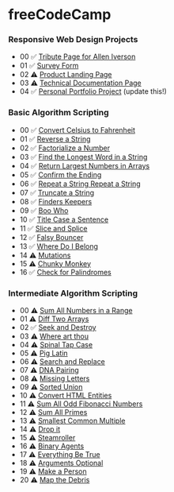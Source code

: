 # freeCodeCamp

### Responsive Web Design Projects

- 00 ✅ [Tribute Page for Allen Iverson](https://codepen.io/simbaxo/full/xdbrRB/)
- 01 ✅ [Survey Form](https://codepen.io/simbaxo/full/mzZGgg)
- 02 ⚠️ [Product Landing Page]()
- 03 ⚠️ [Technical Documentation Page]()
- 04 ✅ [Personal Portfolio Project](https://codepen.io/simbaxo/full/vmORXq/) (update this!)

### Basic Algorithm Scripting

- 00 ✅ [Convert Celsius to Fahrenheit](https://learn.freecodecamp.org/javascript-algorithms-and-data-structures/basic-algorithm-scripting/convert-celsius-to-fahrenheit)
- 01 ✅ [Reverse a String](https://www.freecodecamp.org/challenges/reverse-a-string)
- 02 ✅ [Factorialize a Number](https://www.freecodecamp.org/challenges/factorialize-a-number)
- 03 ✅ [Find the Longest Word in a String](https://www.freecodecamp.org/challenges/find-the-longest-word-in-a-string)
- 04 ✅ [Return Largest Numbers in Arrays](https://learn.freecodecamp.org/javascript-algorithms-and-data-structures/basic-algorithm-scripting/return-largest-numbers-in-arrays)
- 05 ✅ [Confirm the Ending](https://learn.freecodecamp.org/javascript-algorithms-and-data-structures/basic-algorithm-scripting/confirm-the-ending/)
- 06 ✅ [Repeat a String Repeat a String](https://learn.freecodecamp.org/javascript-algorithms-and-data-structures/basic-algorithm-scripting/repeat-a-string-repeat-a-string/)
- 07 ✅ [Truncate a String](https://learn.freecodecamp.org/javascript-algorithms-and-data-structures/basic-algorithm-scripting/truncate-a-string/)
- 08 ✅ [Finders Keepers](https://learn.freecodecamp.org/javascript-algorithms-and-data-structures/basic-algorithm-scripting/finders-keepers/)
- 09 ✅ [Boo Who](https://learn.freecodecamp.org/javascript-algorithms-and-data-structures/basic-algorithm-scripting/boo-who/)
- 10 ✅ [Title Case a Sentence](https://learn.freecodecamp.org/javascript-algorithms-and-data-structures/basic-algorithm-scripting/title-case-a-sentence/)
- 11 ✅ [Slice and Splice](https://learn.freecodecamp.org/javascript-algorithms-and-data-structures/basic-algorithm-scripting/slice-and-splice/)
- 12 ✅ [Falsy Bouncer](https://learn.freecodecamp.org/javascript-algorithms-and-data-structures/basic-algorithm-scripting/falsy-bouncer/)
- 13 ✅ [Where Do I Belong](https://learn.freecodecamp.org/javascript-algorithms-and-data-structures/basic-algorithm-scripting/where-do-i-belong/)
- 14 ⚠️ [Mutations](https://learn.freecodecamp.org/javascript-algorithms-and-data-structures/basic-algorithm-scripting/mutations/)
- 15 ⚠️ [Chunky Monkey](https://learn.freecodecamp.org/javascript-algorithms-and-data-structures/basic-algorithm-scripting/chunky-monkey/)
- 16 ✅ [Check for Palindromes](https://www.freecodecamp.org/challenges/check-for-palindromes)

### Intermediate Algorithm Scripting

- 00 ⚠️ [Sum All Numbers in a Range](https://learn.freecodecamp.org/javascript-algorithms-and-data-structures/intermediate-algorithm-scripting/sum-all-numbers-in-a-range/)
- 01 ⚠️ [Diff Two Arrays](https://learn.freecodecamp.org/javascript-algorithms-and-data-structures/intermediate-algorithm-scripting/diff-two-arrays/)
- 02 ✅ [Seek and Destroy](https://learn.freecodecamp.org/javascript-algorithms-and-data-structures/intermediate-algorithm-scripting/seek-and-destroy)
- 03 ⚠️ [Where art thou](https://learn.freecodecamp.org/javascript-algorithms-and-data-structures/intermediate-algorithm-scripting/wherefore-art-thou)
- 04 ⚠️ [Spinal Tap Case](https://learn.freecodecamp.org/javascript-algorithms-and-data-structures/intermediate-algorithm-scripting/spinal-tap-case)
- 05 ⚠️ [Pig Latin](https://learn.freecodecamp.org/javascript-algorithms-and-data-structures/intermediate-algorithm-scripting/pig-latin)
- 06 ⚠️ [Search and Replace](https://learn.freecodecamp.org/javascript-algorithms-and-data-structures/intermediate-algorithm-scripting/search-and-replace)
- 07 ⚠️ [DNA Pairing](https://learn.freecodecamp.org/javascript-algorithms-and-data-structures/intermediate-algorithm-scripting/dna-pairing)
- 08 ⚠️ [Missing Letters](https://learn.freecodecamp.org/javascript-algorithms-and-data-structures/intermediate-algorithm-scripting/missing-letters)
- 09 ⚠️ [Sorted Union](https://learn.freecodecamp.org/javascript-algorithms-and-data-structures/intermediate-algorithm-scripting/sorted-union)
- 10 ⚠️ [Convert HTML Entities](https://learn.freecodecamp.org/javascript-algorithms-and-data-structures/intermediate-algorithm-scripting/convert-html-entities)
- 11 ⚠️ [Sum All Odd Fibonacci Numbers](https://learn.freecodecamp.org/javascript-algorithms-and-data-structures/intermediate-algorithm-scripting/sum-all-odd-fibonacci-numbers)
- 12 ⚠️ [Sum All Primes](https://learn.freecodecamp.org/javascript-algorithms-and-data-structures/intermediate-algorithm-scripting/sum-all-primes)
- 13 ⚠️ [Smallest Common Multiple](https://learn.freecodecamp.org/javascript-algorithms-and-data-structures/intermediate-algorithm-scripting/smallest-common-multiple)
- 14 ⚠️ [Drop it](https://learn.freecodecamp.org/javascript-algorithms-and-data-structures/intermediate-algorithm-scripting/drop-it)
- 15 ⚠️ [Steamroller](https://learn.freecodecamp.org/javascript-algorithms-and-data-structures/intermediate-algorithm-scripting/steamroller)
- 16 ⚠️ [Binary Agents](https://learn.freecodecamp.org/javascript-algorithms-and-data-structures/intermediate-algorithm-scripting/binary-agents)
- 17 ⚠️ [Everything Be True](https://learn.freecodecamp.org/javascript-algorithms-and-data-structures/intermediate-algorithm-scripting/everything-be-true/)
- 18 ⚠️ [Arguments Optional](https://learn.freecodecamp.org/javascript-algorithms-and-data-structures/intermediate-algorithm-scripting/arguments-optional)
- 19 ⚠️ [Make a Person](https://learn.freecodecamp.org/javascript-algorithms-and-data-structures/intermediate-algorithm-scripting/make-a-person)
- 20 ⚠️ [Map the Debris](https://learn.freecodecamp.org/javascript-algorithms-and-data-structures/intermediate-algorithm-scripting/map-the-debris)
